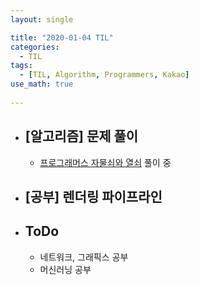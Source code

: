 ```yaml
---
layout: single

title: "2020-01-04 TIL"
categories:
  - TIL
tags:
  - [TIL, Algorithm, Programmers, Kakao]
use_math: true
 
---
```




- ## [알고리즘] 문제 풀이

  - [프로그래머스 자물쇠와 열쇠](https://github.com/JangHyeonJun/AlgorithmStudy/blob/master/Algorithms/programmers_60059.cpp) 풀이 중

  

- ## [공부] 렌더링 파이프라인

  

- ## ToDo

  - 네트워크, 그래픽스 공부
  - 머신러닝 공부
